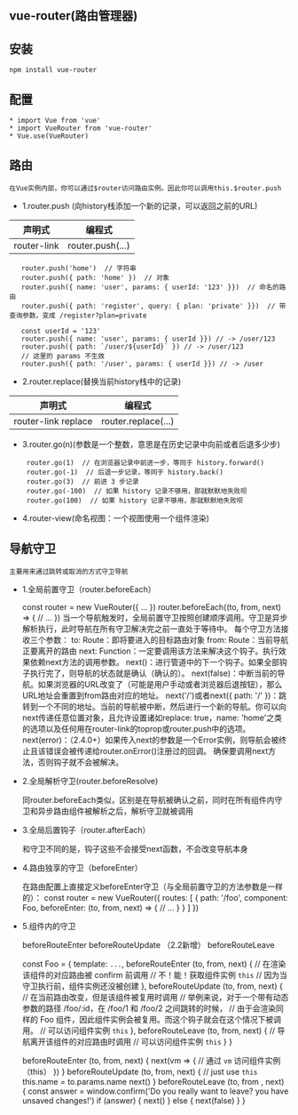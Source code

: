 ## vue-router(路由管理器)

## 安装
    npm install vue-router

## 配置
    * import Vue from 'vue'
    * import VueRouter from 'vue-router'
    * Vue.use(VueRouter)
 
## 路由
    在Vue实例内部，你可以通过$router访问路由实例。因此你可以调用this.$router.push

- 1.router.push (向history栈添加一个新的记录，可以返回之前的URL)
      
| 声明式 | 编程式 |
| ------ | ------ |
| router-link | router.push(...) |

       router.push('home')  // 字符串
       router.push({ path: 'home' })  // 对象
       router.push({ name: 'user', params: { userId: '123' }})  // 命名的路由
       router.push({ path: 'register', query: { plan: 'private' }})  // 带查询参数，变成 /register?plan=private
       
       const userId = '123'
       router.push({ name: 'user', params: { userId }}) // -> /user/123
       router.push({ path: `/user/${userId}` }) // -> /user/123
       // 这里的 params 不生效
       router.push({ path: '/user', params: { userId }}) // -> /user

- 2.router.replace(替换当前history栈中的记录)

| 声明式 | 编程式 |
| ------ | ------ |
| router-link replace | router.replace(...) |

- 3.router.go(n)(参数是一个整数，意思是在历史记录中向前或者后退多少步)

       router.go(1)  // 在浏览器记录中前进一步，等同于 history.forward()
       router.go(-1)  // 后退一步记录，等同于 history.back()
       router.go(3)  // 前进 3 步记录
       router.go(-100)  // 如果 history 记录不够用，那就默默地失败呗
       router.go(100)  // 如果 history 记录不够用，那就默默地失败呗
       
- 4.router-view(命名视图：一个视图使用一个组件渲染)

## 导航守卫
    主要用来通过跳转或取消的方式守卫导航

   * 1.全局前置守卫（router.beforeEach）
   
   
       const router = new VueRouter({ ... })
       router.beforeEach((to, from, next) => {
             // ...
       })
       当一个导航触发时，全局前置守卫按照创建顺序调用。守卫是异步解析执行，此时导航在所有守卫解决完之前一直处于等待中。
       每个守卫方法接收三个参数：
       to: Route：即将要进入的目标路由对象
       from: Route：当前导航正要离开的路由
       next: Function：一定要调用该方法来解决这个钩子。执行效果依赖next方法的调用参数。
           next()：进行管道中的下一个钩子。如果全部钩子执行完了，则导航的状态就是确认（确认的）。
           next(false)：中断当前的导航。如果浏览器的URL改变了（可能是用户手动或者浏览器后退按钮），那么URL地址会重置到from路由对应的地址。
           next('/')或者next({ path: '/' })：跳转到一个不同的地址。当前的导航被中断，然后进行一个新的导航。你可以向next传递任意位置对象，且允许设置诸如replace: true，name: 'home'之类的选项以及任何用在router-link的toprop或router.push中的选项。
           next(error)：（2.4.0+）如果传入next的参数是一个Error实例，则导航会被终止且该错误会被传递给router.onError()注册过的回调。
       确保要调用next方法，否则钩子就不会被解决。

   * 2.全局解析守卫(router.beforeResolve)
      
      
       同router.beforeEach类似，区别是在导航被确认之前，同时在所有组件内守卫和异步路由组件被解析之后，解析守卫就被调用
    
   * 3.全局后置钩子（router.afterEach） 
   
   
       和守卫不同的是，钩子这些不会接受next函数，不会改变导航本身
       
   * 4.路由独享的守卫（beforeEnter）
    
    
       在路由配置上直接定义beforeEnter守卫（与全局前置守卫的方法参数是一样的）：
       const router = new VueRouter({
         routes: [
           {
             path: '/foo',
             component: Foo,
             beforeEnter: (to, from, next) => {
               // ...
             }
           }
         ]
       })
       
   * 5.组件内的守卫
   
       
       beforeRouteEnter
       beforeRouteUpdate （2.2新增）
       beforeRouteLeave
       
       const Foo = {
         template: `...`,
         beforeRouteEnter (to, from, next) {
           // 在渲染该组件的对应路由被 confirm 前调用
           // 不！能！获取组件实例 `this`
           // 因为当守卫执行前，组件实例还没被创建
         },
         beforeRouteUpdate (to, from, next) {
           // 在当前路由改变，但是该组件被复用时调用
           // 举例来说，对于一个带有动态参数的路径 /foo/:id，在 /foo/1 和 /foo/2 之间跳转的时候，
           // 由于会渲染同样的 Foo 组件，因此组件实例会被复用。而这个钩子就会在这个情况下被调用。
           // 可以访问组件实例 `this`
         },
         beforeRouteLeave (to, from, next) {
           // 导航离开该组件的对应路由时调用
           // 可以访问组件实例 `this`
         }
       }
       
       beforeRouteEnter (to, from, next) {
         next(vm => {
           // 通过 `vm` 访问组件实例（this）
         })
       }
       beforeRouteUpdate (to, from, next) {
         // just use `this`
         this.name = to.params.name
         next()
       }
       beforeRouteLeave (to, from , next) {
         const answer = window.confirm('Do you really want to leave? you have unsaved changes!')
         if (answer) {
           next()
         } else {
           next(false)
         }
       }
       
       